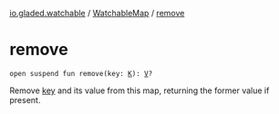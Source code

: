 [io.gladed.watchable](../index.md) / [WatchableMap](index.md) / [remove](./remove.md)

# remove

`open suspend fun remove(key: `[`K`](index.md#K)`): `[`V`](index.md#V)`?`

Remove [key](remove.md#io.gladed.watchable.WatchableMap$remove(io.gladed.watchable.WatchableMap.K)/key) and its value from this map, returning the former value if present.

